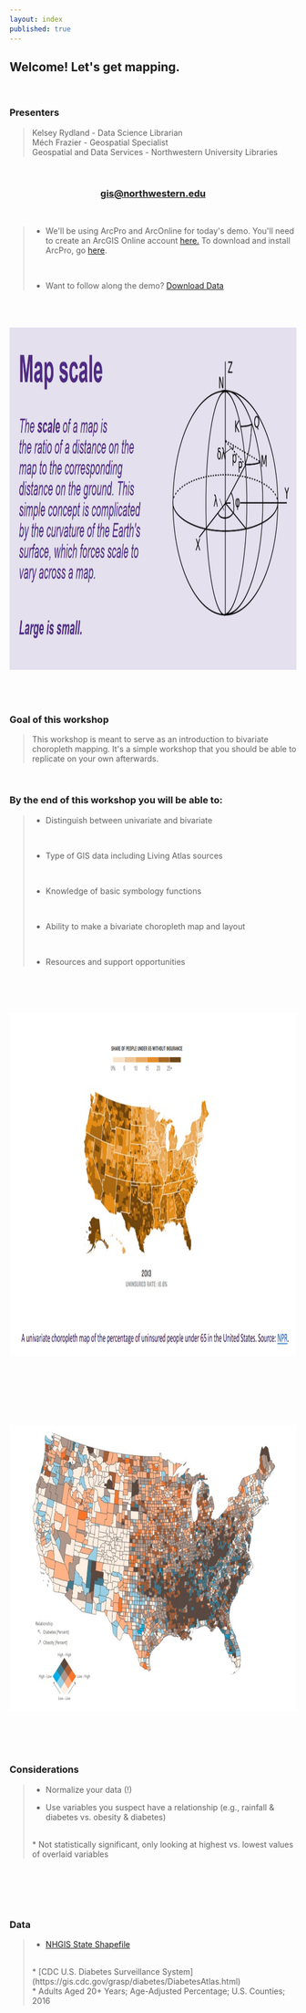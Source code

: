 ```yaml
---
layout: index
published: true
---
```


## **Welcome! Let's get mapping.** 

<br>

### **Presenters**
> Kelsey Rydland - Data Science Librarian
> <br>
> Méch Frazier - Geospatial Specialist 
> <br>
> Geospatial and Data Services - Northwestern University Libraries <br>

<br>

<center>
  <h3 style="color:purple;"><a href="mailto:gis@northwestern.edu?subject=GIS support"> gis@northwestern.edu </a></h3>
</center>

<br>

> * We'll be using ArcPro and ArcOnline for today's demo. You'll need to create an ArcGIS Online account [here.](https://northwestern.maps.arcgis.com/home/index.html) To download and install ArcPro, go [here](https://www.it.northwestern.edu/software/secure/index.html). 
> 
> <br>
> 
> * Want to follow along the demo? [Download Data](https://northwestern.box.com/s/mhaah8qx8udzaepsm7yuiv4snagxrvy0)

<br>
  <br>
    <br>
    
<html><center><img src="https://raw.githubusercontent.com/nulib-ds/bivariate/gh-pages/img/map_scale_intro_img.jpg" width="800" height="600"></center></html>  

<br>
  <br>
    <br>

### **Goal of this workshop**
> This workshop is meant to serve as an introduction to bivariate choropleth mapping. It's a simple workshop that you should be able to replicate on your own afterwards.  

<br>

### **By the end of this workshop you will be able to:** 

> * Distinguish between univariate and bivariate 
> 
> <br>
> 
> * Type of GIS data including Living Atlas sources
> 
> <br>
> 
> * Knowledge of basic symbology functions
> 
> <br>
> 
> * Ability to make a bivariate choropleth map and layout
> 
> <br>
> 
> * Resources and support opportunities 

<br>
  <br>
    <br>
      <br>
<html><center><img src="https://raw.githubusercontent.com/nulib-ds/bivariate/gh-pages/img/univariate_map_ex.jpg" width="800" height="600"></center></html>  

<br>
  <br>
    <br>
      <br>
     <br>
   <br>
 <br>
   
<html><center><img src="https://raw.githubusercontent.com/nulib-ds/bivariate/gh-pages/img/bivariate_map_ex.jpg" width="700" height="500"></center></html>   

<br>
  <br>
    <br>
      <br>
      
### **Considerations**
> * Normalize your data (!) 
> 
> * Use variables you suspect have a relationship (e.g., rainfall & diabetes vs. obesity & diabetes)
> <br>
> * Not statistically significant, only looking at highest vs. lowest values of overlaid variables  

<br>
  <br>
    <br>
      <br>
      
### **Data**
> * [NHGIS State Shapefile](https://data2.nhgis.org/main)
> <br>
> * [CDC U.S. Diabetes Surveillance System](https://gis.cdc.gov/grasp/diabetes/DiabetesAtlas.html)
> <br>
>   * Adults Aged 20+ Years; Age-Adjusted Percentage; U.S. Counties; 2016      
